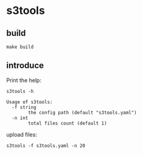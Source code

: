 
# s3tools

## build

```shell
make build
```

## introduce

Print the help:

```shell
s3tools -h

Usage of s3tools:
  -f string
        the config path (default "s3tools.yaml")
  -n int
        total files count (default 1)
```

upload files:

```shell
s3tools -f s3tools.yaml -n 20
```
